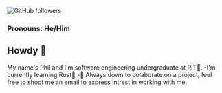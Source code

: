 ![GitHub followers](https://img.shields.io/github/followers/SwiftWindz?style=social)
### Pronouns: He/Him
##
## Howdy 🤠
My name's Phil and I'm software engineering undergraduate at RIT🐯.
-I'm currently learning Rust🦀
-📧 Always down to colaborate on a project, feel free to shoot me an email to express intrest in working with me.

<!--
**SwiftWindz/SwiftWindz** is a ✨ _special_ ✨ repository because its `README.md` (this file) appears on your GitHub profile.

Here are some ideas to get you started:

- 🔭 I’m currently working on ...
- 🌱 I’m currently learning ...
- 👯 I’m looking to collaborate on ...
- 🤔 I’m looking for help with ...
- 💬 Ask me about ...
- 📫 How to reach me: ...
- 😄 Pronouns: ...
- ⚡ Fun fact: ...
-->
